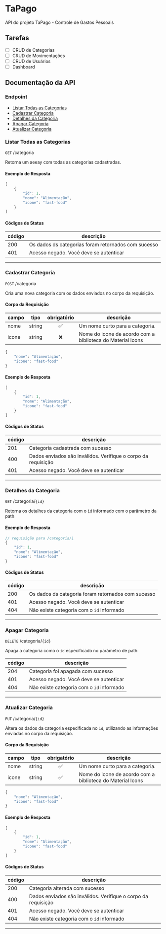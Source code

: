# TaPago
API do projeto TaPago - Controle de Gastos Pessoais

## Tarefas

- [ ] CRUD de Categorias
- [ ] CRUD de Movimentações
- [ ] CRUD de Usuários
- [ ] Dashboard

## Documentação da API

### Endpoint
- [Listar Todas as Categorias](#listar-todas-as-categorias)
- [Cadastrar Categoria](#cadastrar-categoria)
- [Detalhes da Categoria](#detalhes-da-categoria)
- [Apagar Categoria](#apagar-categoria)
- [Atualizar Categoria](#atualizar-categoria)

### Listar Todas as Categorias

`GET` /categoria

Retorna um aeeay com todas as categorias cadastradas.

#### Exemplo de Resposta

```js
[
    {
        "id": 1,
        "nome": "Alimentação",
        "icone": "fast-food"
    }
]
```

#### Códigos de Status

|código|descrição|
|------|---------|
|200|Os dados ds categorias foram retornados com sucesso|
|401|Acesso negado. Você deve se autenticar|
---

### Cadastrar Categoria

`POST`  /categoria

Cria uma nova categoria com os dados enviados no corpo da requisição.

#### Corpo da Requisição

|campo|tipo|obrigatório|descrição|
|-----|----|:-----------:|---------|
|nome|string|✅|Um nome curto para a categoria.|
|icone|string|❌|Nome do icone de acordo com a biblioteca do Material Icons|

```js
{
    "nome": "Alimentação",
    "icone": "fast-food"
}
```

#### Exemplo de Resposta

```js
[
    {
        "id": 1,
        "nome": "Alimentação",
        "icone": "fast-food"
    }
]
```

#### Códigos de Status

|código|descrição|
|------|---------|
|201|Categoria cadastrada com sucesso|
|400|Dados enviados são inválidos. Verifique o corpo da requisição|
|401|Acesso negado. Você deve se autenticar|
---

### Detalhes da Categoria

`GET` /categoria/`{id}`

Retorna os detalhes da categoria com o `id` informado com o parâmetro da path

#### Exemplo de Resposta

```js
// requisição para /categoria/1
{
    "id": 1,
    "nome": "Alimentação",
    "icone": "fast-food"
}
```

#### Códigos de Status

|código|descrição|
|------|---------|
|200|Os dados ds categoria foram retornados com sucesso|
|401|Acesso negado. Você deve se autenticar|
|404|Não existe categoria com o `id` informado|
---

### Apagar Categoria

`DELETE` /categoria/`{id}`

Apaga a categoria como o `id` especificado no parâmetro de path

|código|descrição|
|------|---------|
|204|Categoria foi apagada com sucesso|
|401|Acesso negado. Você deve se autenticar|
|404|Não existe categoria com o `id` informado|
---

### Atualizar Categoria

`PUT` /categoria/`{id}`

Altera os dados da categoria especificada no `id`, utilizando as informações enviadas no corpo da requisição.

#### Corpo da Requisição

|campo|tipo|obrigatório|descrição|
|-----|----|:-----------:|---------|
|nome|string|✅|Um nome curto para a categoria.|
|icone|string|✅|Nome do icone de acordo com a biblioteca do Material Icons|

```js
{
    "nome": "Alimentação",
    "icone": "fast-food"
}
```

#### Exemplo de Resposta

```js
[
    {
        "id": 1,
        "nome": "Alimentação",
        "icone": "fast-food"
    }
]
```

#### Códigos de Status

|código|descrição|
|------|---------|
|200|Categoria alterada com sucesso|
|400|Dados enviados são inválidos. Verifique o corpo da requisição|
|401|Acesso negado. Você deve se autenticar|
|404|Não existe categoria com o `id` informado|
---